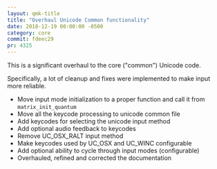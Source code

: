```yaml
---
layout: qmk-title
title: "Overhaul Unicode Common functionality"
date: 2018-12-19 00:00:00 -0500
category: core
commit: fdeec29
pr: 4325
---
```


This is a significant overhaul to the core ("common") Unicode code. 

Specifically, a lot of cleanup and fixes were implemented to make input more reliable. 

* Move input mode initialization to a proper function and call it from `matrix_init_quantum`
* Move all the keycode processing to unicode common file
* Add keycodes for selecting the unicode input method
* Add optional audio feedback to keycodes
* Remove UC_OSX_RALT input method
* Make keycodes used by UC_OSX and UC_WINC configurable
* Add optional ability to cycle through input modes (configurable)
* Overhauled, refined and corrected the documentation
